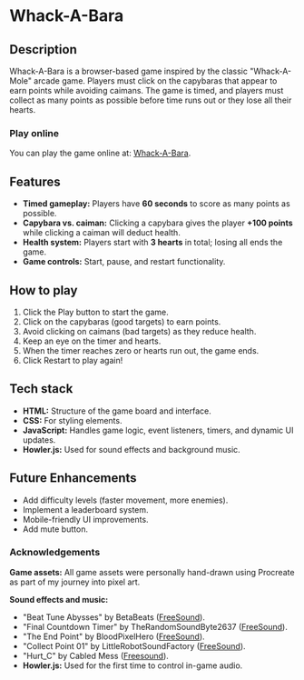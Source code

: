 # Whack-A-Bara

## Description

Whack-A-Bara is a browser-based game inspired by the classic "Whack-A-Mole" arcade game. Players must click on the capybaras that appear to earn points while avoiding caimans. The game is timed, and players must collect as many points as possible before time runs out or they lose all their hearts.

### Play online

You can play the game online at: [Whack-A-Bara](https://molly-hughes.github.io/Whack-A-Bara/).

## Features

- **Timed gameplay:** Players have **60 seconds** to score as many points as possible.
- **Capybara vs. caiman:** Clicking a capybara gives the player **+100 points** while clicking a caiman will deduct health.
- **Health system:** Players start with **3 hearts** in total; losing all ends the game.
- **Game controls:** Start, pause, and restart functionality.

## How to play

1. Click the Play button to start the game.
2. Click on the capybaras (good targets) to earn points.
3. Avoid clicking on caimans (bad targets) as they reduce health.
4. Keep an eye on the timer and hearts.
5. When the timer reaches zero or hearts run out, the game ends.
6. Click Restart to play again!

## Tech stack

- **HTML:** Structure of the game board and interface.
- **CSS:** For styling elements.
- **JavaScript:** Handles game logic, event listeners, timers, and dynamic UI updates.
- **Howler.js:** Used for sound effects and background music.

## Future Enhancements

- Add difficulty levels (faster movement, more enemies).
- Implement a leaderboard system.
- Mobile-friendly UI improvements.
- Add mute button.

### Acknowledgements

**Game assets:**
All game assets were personally hand-drawn using Procreate as part of my journey into pixel art.

**Sound effects and music:**

- "Beat Tune Abysses" by BetaBeats ([FreeSound](https://freesound.org/people/betabeats./sounds/650965/)).
- "Final Countdown Timer" by TheRandomSoundByte2637 ([FreeSound](https://freesound.org/people/TheRandomSoundByte2637/sounds/651011/)).
- "The End Point" by BloodPixelHero ([FreeSound](https://freesound.org/people/BloodPixelHero/sounds/569438/)).
- "Collect Point 01" by LittleRobotSoundFactory ([FreeSound](https://freesound.org/people/LittleRobotSoundFactory/sounds/270303/)).
- "Hurt_C" by Cabled Mess ([Freesound](https://freesound.org/people/cabled_mess/sounds/350925/)).
- **Howler.js:** Used for the first time to control in-game audio.
